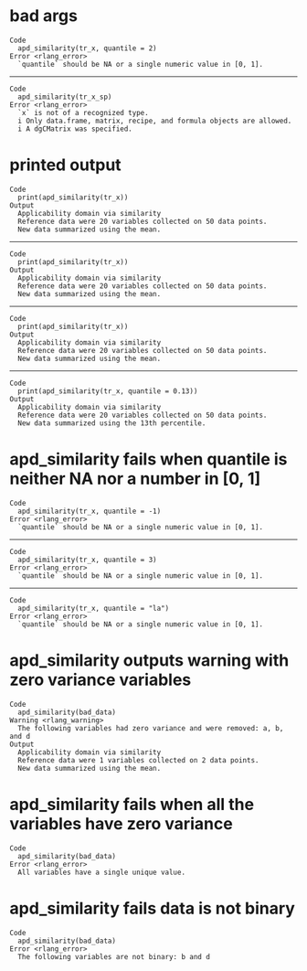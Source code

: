 # bad args

    Code
      apd_similarity(tr_x, quantile = 2)
    Error <rlang_error>
      `quantile` should be NA or a single numeric value in [0, 1].

---

    Code
      apd_similarity(tr_x_sp)
    Error <rlang_error>
      `x` is not of a recognized type.
      i Only data.frame, matrix, recipe, and formula objects are allowed.
      i A dgCMatrix was specified.

# printed output

    Code
      print(apd_similarity(tr_x))
    Output
      Applicability domain via similarity
      Reference data were 20 variables collected on 50 data points.
      New data summarized using the mean.

---

    Code
      print(apd_similarity(tr_x))
    Output
      Applicability domain via similarity
      Reference data were 20 variables collected on 50 data points.
      New data summarized using the mean.

---

    Code
      print(apd_similarity(tr_x))
    Output
      Applicability domain via similarity
      Reference data were 20 variables collected on 50 data points.
      New data summarized using the mean.

---

    Code
      print(apd_similarity(tr_x, quantile = 0.13))
    Output
      Applicability domain via similarity
      Reference data were 20 variables collected on 50 data points.
      New data summarized using the 13th percentile.

# apd_similarity fails when quantile is neither NA nor a number in [0, 1]

    Code
      apd_similarity(tr_x, quantile = -1)
    Error <rlang_error>
      `quantile` should be NA or a single numeric value in [0, 1].

---

    Code
      apd_similarity(tr_x, quantile = 3)
    Error <rlang_error>
      `quantile` should be NA or a single numeric value in [0, 1].

---

    Code
      apd_similarity(tr_x, quantile = "la")
    Error <rlang_error>
      `quantile` should be NA or a single numeric value in [0, 1].

# apd_similarity outputs warning with zero variance variables 

    Code
      apd_similarity(bad_data)
    Warning <rlang_warning>
      The following variables had zero variance and were removed: a, b, and d
    Output
      Applicability domain via similarity
      Reference data were 1 variables collected on 2 data points.
      New data summarized using the mean.

# apd_similarity fails when all the variables have zero variance

    Code
      apd_similarity(bad_data)
    Error <rlang_error>
      All variables have a single unique value.

# apd_similarity fails data is not binary

    Code
      apd_similarity(bad_data)
    Error <rlang_error>
      The following variables are not binary: b and d

